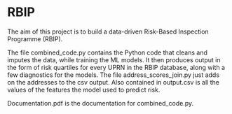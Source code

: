 # RBIP
The aim of this project is to build a data-driven Risk-Based Inspection Programme (RBIP).

The file combined_code.py contains the Python code that cleans and imputes the data, while training the ML models. It then produces output in the form of risk quartiles for every UPRN in the RBIP database, along with a few diagnostics for the models. The file address_scores_join.py just adds on the addresses to the csv output. Also contained in output.csv is all the values of the features the model used to predict risk.

Documentation.pdf is the documentation for combined_code.py.
